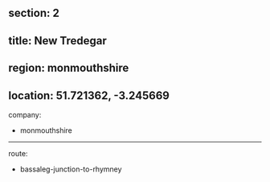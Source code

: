 section: 2
----
title: New Tredegar
----
region: monmouthshire
----
location: 51.721362, -3.245669
----
company:
- monmouthshire
----
route:
- bassaleg-junction-to-rhymney
